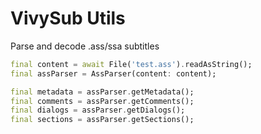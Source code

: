 # VivySub Utils

Parse and decode .ass/ssa subtitles

```dart
final content = await File('test.ass').readAsString();
final assParser = AssParser(content: content);

final metadata = assParser.getMetadata();
final comments = assParser.getComments();
final dialogs = assParser.getDialogs();
final sections = assParser.getSections();
```
